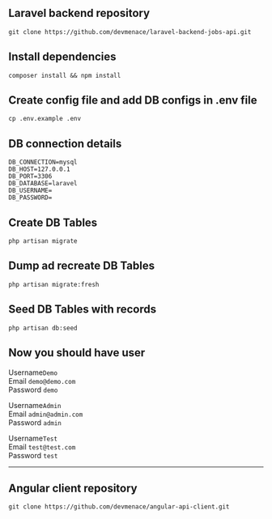 Laravel backend repository
---
``
git clone https://github.com/devmenace/laravel-backend-jobs-api.git
``

Install dependencies
---
``
composer install && npm install
``

Create config file and add DB configs in .env file
---
`
cp .env.example .env
`

DB connection details
---

```
DB_CONNECTION=mysql         
DB_HOST=127.0.0.1
DB_PORT=3306
DB_DATABASE=laravel
DB_USERNAME=
DB_PASSWORD=
```

Create DB Tables
---
``
php artisan migrate
``

Dump ad recreate DB Tables
---
``
php artisan migrate:fresh
``

Seed DB Tables with records
---
``
php artisan db:seed
``

Now you should have user
---
Username`Demo`  
Email `demo@demo.com`   
Password `demo`

Username`Admin`  
Email `admin@admin.com`   
Password `admin`

Username`Test`  
Email `test@test.com`   
Password `test`

--------------

Angular client repository
---

``
git clone https://github.com/devmenace/angular-api-client.git
``
